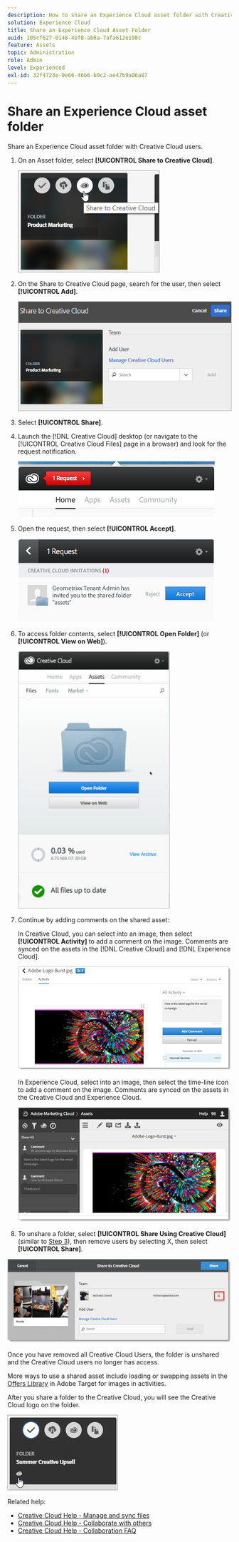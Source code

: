 ```yaml
---
description: How to share an Experience Cloud asset folder with Creative Cloud users.
solution: Experience Cloud
title: Share an Experience Cloud Asset Folder 
uuid: 105cf627-0148-4bf8-ab6a-7afa612e198c
feature: Assets
topic: Administration
role: Admin
level: Experienced
exl-id: 32f4723e-0e66-46b6-b0c2-ae47b9a06a87
---
```

# Share an Experience Cloud asset folder

Share an Experience Cloud asset folder with Creative Cloud users.

1. On an Asset folder, select **[!UICONTROL Share to Creative Cloud]**.

   ![Share to Creative Cloud](../../assets/asset-share-cc.png) 
1. On the Share to Creative Cloud page, search for the user, then select **[!UICONTROL Add]**.

   ![Add a Creative Cloud user](../../assets/asset-share-cc-page.png) 

1. Select **[!UICONTROL Share]**.
1. Launch the [!DNL Creative Cloud] desktop (or navigate to the [!UICONTROL Creative Cloud Files] page in a browser) and look for the request notification.

   ![Request notification](../../assets/cc_share_request.png) 
1. Open the request, then select **[!UICONTROL Accept]**.

   ![Accept request](../../assets/cc_share_accept.png) 
1. To access folder contents, select **[!UICONTROL Open Folder]** (or **[!UICONTROL View on Web]**).

   ![View on Web](../../assets/creative_cloud_open_folder.png) 
1. Continue by adding comments on the shared asset:

   In Creative Cloud, you can select into an image, then select **[!UICONTROL Activity]** to add a comment on the image. Comments are synced on the assets in the [!DNL Creative Cloud] and [!DNL Experience Cloud]. 

   ![Add a comment on the image](../../assets/asset_comment_cc.png) 

   In Experience Cloud, select into an image, then select the time-line icon to add a comment on the image. Comments are synced on the assets in the Creative Cloud and Experience Cloud. 

   ![Add a comment on the image](../../assets/asset_comment_mac.png) 

 1. To unshare a folder, select **[!UICONTROL Share Using Creative Cloud]** (similar to [Step 3](share.md)), then remove users by selecting X, then select **[!UICONTROL Share]**.

   ![Unshare a folder](../../assets/asset_remove_user.png) 

   Once you have removed all Creative Cloud Users, the folder is unshared and the Creative Cloud users no longer has access. 

More ways to use a shared asset include loading or swapping assets in the [Offers Library](https://experienceleague.adobe.com/docs/target/using/experiences/offers/manage-content.html) in Adobe Target for images in activities.

After you share a folder to the Creative Cloud, you will see the Creative Cloud logo on the folder. 

![Creative Cloud logo on the folder](../../assets/asset-cc-logo.png) 

Related help:

* [Creative Cloud Help - Manage and sync files](https://helpx.adobe.com/creative-cloud/help/sync-creative-cloud-files.html)
* [Creative Cloud Help - Collaborate with others](https://helpx.adobe.com/creative-cloud/help/collaboration.html)
* [Creative Cloud Help - Collaboration FAQ](https://helpx.adobe.com/creative-cloud/help/collaboration-faq.html)
